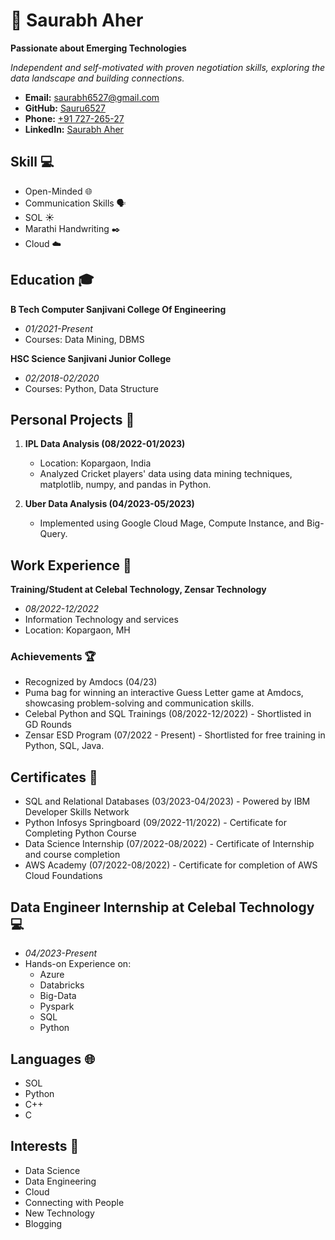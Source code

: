 # 🚀 Saurabh Aher

**Passionate about Emerging Technologies**

*Independent and self-motivated with proven negotiation skills, exploring the data landscape and building connections.*

- **Email:** [saurabh6527@gmail.com](mailto:saurabh6527@gmail.com)
- **GitHub:** [Sauru6527](https://github.com/Sauru6527)
- **Phone:** [+91 727-265-27](tel:+9172726527)
- **LinkedIn:** [Saurabh Aher](https://www.linkedin.com/in/saurabh-aher-13653621b)



## Skill 💻 

- Open-Minded 🌐
- Communication Skills 🗣️
- SOL ☀️
- Marathi Handwriting ✒️
- Cloud ☁️

## Education 🎓

**B Tech Computer Sanjivani College Of Engineering**
- *01/2021-Present*
- Courses: Data Mining, DBMS

**HSC Science Sanjivani Junior College**
- *02/2018-02/2020*
- Courses: Python, Data Structure

## Personal Projects 🚀

1. **IPL Data Analysis (08/2022-01/2023)**
   - Location: Kopargaon, India
   - Analyzed Cricket players' data using data mining techniques, matplotlib, numpy, and pandas in Python.

2. **Uber Data Analysis (04/2023-05/2023)**
   - Implemented using Google Cloud Mage, Compute Instance, and Big-Query.

## Work Experience 💼

**Training/Student at Celebal Technology, Zensar Technology**
- *08/2022-12/2022*
- Information Technology and services
- Location: Kopargaon, MH

### Achievements 🏆

- Recognized by Amdocs (04/23)
- Puma bag for winning an interactive Guess Letter game at Amdocs, showcasing problem-solving and communication skills.
- Celebal Python and SQL Trainings (08/2022-12/2022) - Shortlisted in GD Rounds
- Zensar ESD Program (07/2022 - Present) - Shortlisted for free training in Python, SQL, Java.

## Certificates 📜

- SQL and Relational Databases (03/2023-04/2023) - Powered by IBM Developer Skills Network
- Python Infosys Springboard (09/2022-11/2022) - Certificate for Completing Python Course
- Data Science Internship (07/2022-08/2022) - Certificate of Internship and course completion
- AWS Academy (07/2022-08/2022) - Certificate for completion of AWS Cloud Foundations

## Data Engineer Internship at Celebal Technology 💻

- *04/2023-Present*
- Hands-on Experience on:
  - Azure
  - Databricks
  - Big-Data
  - Pyspark
  - SQL
  - Python

## Languages 🌐

- SOL
- Python
- C++
- C

## Interests 🌟

- Data Science
- Data Engineering
- Cloud
- Connecting with People
- New Technology
- Blogging
